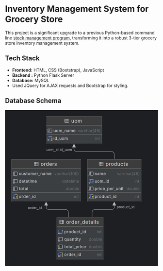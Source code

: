 # Inventory Management System for Grocery Store

This project is a significant upgrade to a previous Python-based command line <a href = "https://github.com/009-KumarJi/stock-management">stock management program</a>, transforming it into a robust 3-tier grocery store inventory management system.

## Tech Stack

- **Frontend:** HTML, CSS (Bootstrap), JavaScript 
- **Backend :** Python Flask Server
- **Database:** MySQL 
- Used JQuery for AJAX requests and Bootstrap for styling. 
## Database Schema 

![Database Schema](photos/database.png)
